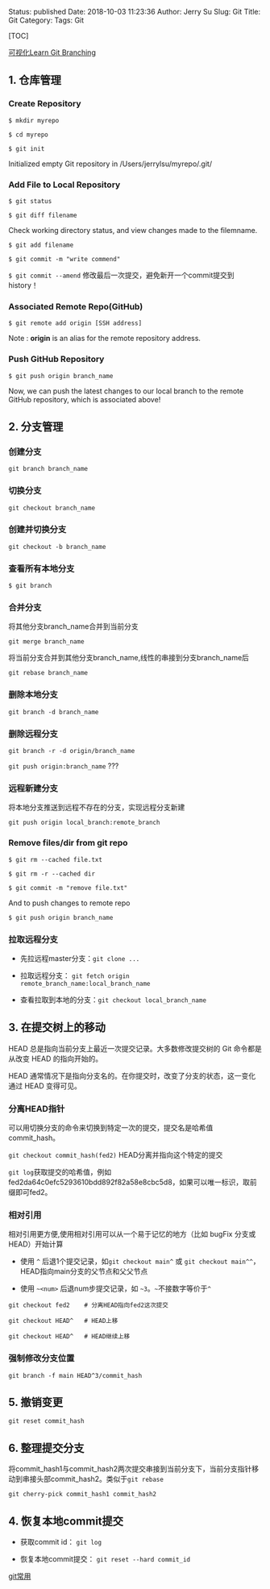 Status: published
Date: 2018-10-03 11:23:36
Author: Jerry Su
Slug: Git
Title: Git
Category: 
Tags: Git

[TOC]

[可视化Learn Git Branching](https://learngitbranching.js.org/?locale=zh_CN)

## 1. 仓库管理
 
### Create Repository

`$ mkdir myrepo`

`$ cd myrepo` 

`$ git init`

Initialized empty Git repository in /Users/jerrylsu/myrepo/.git/

### Add File to Local Repository

`$ git status`

`$ git diff filename`

Check working directory status, and view changes made to the filemname.

`$ git add filename`

`$ git commit -m "write commend"`

`$ git commit --amend`  修改最后一次提交，避免新开一个commit提交到history！

### Associated Remote Repo(GitHub)

`$ git remote add origin [SSH address]`

Note : **origin** is an alias for the remote repository address. 

### Push GitHub Repository

`$ git push origin branch_name`

Now, we can push the latest changes to our local branch to the remote GitHub repository, which is associated above!

## 2. 分支管理

### 创建分支

`git branch branch_name`


### 切换分支

`git checkout branch_name`

### 创建并切换分支

`git checkout -b branch_name`

### 查看所有本地分支

`$ git branch`

### 合并分支

将其他分支branch_name合并到当前分支

`git merge branch_name`

将当前分支合并到其他分支branch_name,线性的串接到分支branch_name后

`git rebase branch_name`

### 删除本地分支

`git branch -d branch_name`

### 删除远程分支

`git branch -r -d origin/branch_name`

`git push origin:branch_name` ???

### 远程新建分支

将本地分支推送到远程不存在的分支，实现远程分支新建

`git push origin local_branch:remote_branch`


### Remove files/dir from git repo

`$ git rm --cached file.txt`

`$ git rm -r --cached dir`

`$ git commit -m "remove file.txt"`

And to push changes to remote repo

`$ git push origin branch_name`  

### 拉取远程分支

- 先拉远程master分支：`git clone ...`

- 拉取远程分支： `git fetch origin remote_branch_name:local_branch_name`

- 查看拉取到本地的分支：`git checkout local_branch_name`

## 3. 在提交树上的移动

HEAD 总是指向当前分支上最近一次提交记录。大多数修改提交树的 Git 命令都是从改变 HEAD 的指向开始的。

HEAD 通常情况下是指向分支名的。在你提交时，改变了分支的状态，这一变化通过 HEAD 变得可见。

### 分离HEAD指针

可以用切换分支的命令来切换到特定一次的提交，提交名是哈希值commit_hash。

`git checkout commit_hash(fed2)` HEAD分离并指向这个特定的提交

`git log`获取提交的哈希值，例如fed2da64c0efc5293610bdd892f82a58e8cbc5d8，如果可以唯一标识，取前缀即可fed2。

### 相对引用

相对引用更方便,使用相对引用可以从一个易于记忆的地方（比如 bugFix 分支或 HEAD）开始计算

- 使用 `^` 后退1个提交记录，如`git checkout main^` 或 `git checkout main^^`，HEAD指向main分支的父节点和父父节点

- 使用 `~<num>` 后退num步提交记录，如 `~3`。`~`不接数字等价于`^`
    
```
git checkout fed2    # 分离HEAD指向fed2这次提交

git checkout HEAD^   # HEAD上移
    
git checkout HEAD^   # HEAD继续上移

```

### 强制修改分支位置

`git branch -f main HEAD^3/commit_hash`

## 5. 撤销变更

`git reset commit_hash`

## 6. 整理提交分支

将commit_hash1与commit_hash2两次提交串接到当前分支下，当前分支指针移动到串接头部commit_hash2。类似于`git rebase`

`git cherry-pick commit_hash1 commit_hash2`

## 4. 恢复本地commit提交

- 获取commit id： `git log`

- 恢复本地commit提交： `git reset --hard commit_id`

[git常用](https://mp.weixin.qq.com/s/VdeQpFCL3GGsfOKrIRW6Hw)

